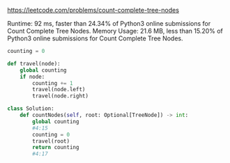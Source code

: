 https://leetcode.com/problems/count-complete-tree-nodes


Runtime: 92 ms, faster than 24.34% of Python3 online submissions for Count Complete Tree Nodes.
Memory Usage: 21.6 MB, less than 15.20% of Python3 online submissions for Count Complete Tree Nodes.


```python
counting = 0

def travel(node):
    global counting
    if node:
        counting += 1
        travel(node.left)
        travel(node.right)

class Solution:
    def countNodes(self, root: Optional[TreeNode]) -> int:
        global counting
        #4:15
        counting = 0
        travel(root)
        return counting
        #4:17
```